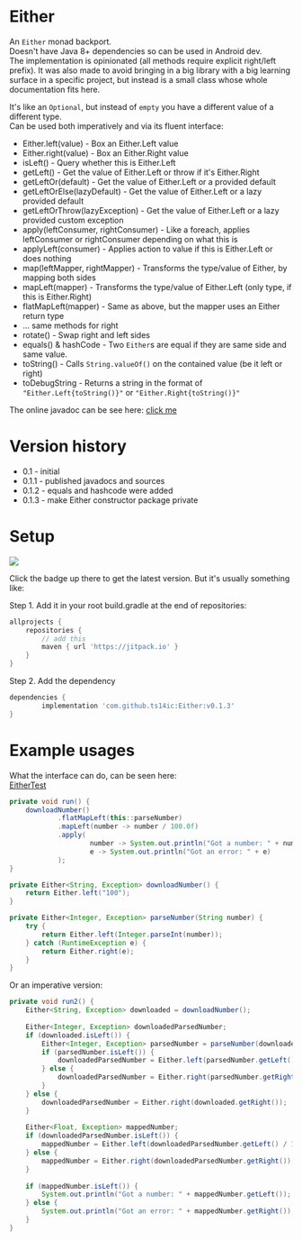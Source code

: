 # Either
An `Either` monad backport.  
Doesn't have Java 8+ dependencies so can be used in Android dev.  
The implementation is opinionated (all methods require explicit right/left prefix).
It was also made to avoid bringing in a big library with a big learning surface in a specific project,
but instead is a small class whose whole documentation fits here.

It's like an `Optional`, but instead of `empty` you have a different value of a different type.  
Can be used both imperatively and via its fluent interface:    
* Either.left(value) - Box an Either.Left value
* Either.right(value) - Box an Either.Right value
* isLeft() - Query whether this is Either.Left
* getLeft() - Get the value of Either.Left or throw if it's Either.Right
* getLeftOr(default) - Get the value of Either.Left or a provided default
* getLeftOrElse(lazyDefault) - Get the value of Either.Left or a lazy provided default
* getLeftOrThrow(lazyException) - Get the value of Either.Left or a lazy provided custom exception
* apply(leftConsumer, rightConsumer) - Like a foreach, applies leftConsumer or rightConsumer depending on what this is
* applyLeft(consumer) - Applies action to value if this is Either.Left or does nothing
* map(leftMapper, rightMapper) - Transforms the type/value of Either, by mapping both sides
* mapLeft(mapper) - Transforms the type/value of Either.Left (only type, if this is Either.Right)
* flatMapLeft(mapper) - Same as above, but the mapper uses an Either return type
* ... same methods for right
* rotate() - Swap right and left sides 
* equals() & hashCode - Two `Either`s are equal if they are same side and same value.
* toString() - Calls `String.valueOf()` on the contained value (be it left or right)
* toDebugString - Returns a string in the format of `"Either.Left{toString()}"` or `"Either.Right{toString()}"`     

The online javadoc can be see here: [click me](https://javadoc.jitpack.io/com/github/ts14ic/Either/v0.1.3/javadoc/md/ts14ic/either/Either.html)  

# Version history
* 0.1 - initial
* 0.1.1 - published javadocs and sources
* 0.1.2 - equals and hashcode were added
* 0.1.3 - make Either constructor package private

# Setup
[![](https://jitpack.io/v/ts14ic/Either.svg)](https://jitpack.io/#ts14ic/Either)

Click the badge up there to get the latest version. But it's usually something like:  

Step 1. Add it in your root build.gradle at the end of repositories:
```gradle
allprojects {
	repositories {
		// add this
		maven { url 'https://jitpack.io' }
	}
}
```
Step 2. Add the dependency
```gradle
dependencies {
        implementation 'com.github.ts14ic:Either:v0.1.3'
}
```

# Example usages
What the interface can do, can be seen here:  
[EitherTest](https://github.com/ts14ic/Either/blob/master/src/test/java/md/ts14ic/either/EitherTest.java)

```java
private void run() {
    downloadNumber()
            .flatMapLeft(this::parseNumber)
            .mapLeft(number -> number / 100.0f)
            .apply(
                    number -> System.out.println("Got a number: " + number),
                    e -> System.out.println("Got an error: " + e)
            );
}

private Either<String, Exception> downloadNumber() {
    return Either.left("100");
}

private Either<Integer, Exception> parseNumber(String number) {
    try {
        return Either.left(Integer.parseInt(number));
    } catch (RuntimeException e) {
        return Either.right(e);
    }
}
```

Or an imperative version:  
```java
private void run2() {
    Either<String, Exception> downloaded = downloadNumber();
    
    Either<Integer, Exception> downloadedParsedNumber;
    if (downloaded.isLeft()) {
        Either<Integer, Exception> parsedNumber = parseNumber(downloaded.getLeft());
        if (parsedNumber.isLeft()) {
            downloadedParsedNumber = Either.left(parsedNumber.getLeft());
        } else {
            downloadedParsedNumber = Either.right(parsedNumber.getRight());
        }
    } else {
        downloadedParsedNumber = Either.right(downloaded.getRight());
    }
    
    Either<Float, Exception> mappedNumber;
    if (downloadedParsedNumber.isLeft()) {
        mappedNumber = Either.left(downloadedParsedNumber.getLeft() / 100.0f);
    } else {
        mappedNumber = Either.right(downloadedParsedNumber.getRight());
    }
    
    if (mappedNumber.isLeft()) {
        System.out.println("Got a number: " + mappedNumber.getLeft());
    } else {
        System.out.println("Got an error: " + mappedNumber.getRight());
    }
}
```
